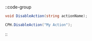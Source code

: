 ::code-group
  ```csharp [Method]
  void DisableAction(string actionName);
  ```
  ```csharp [Example]
  CPH.DisableAction("My Action");
  ```
::